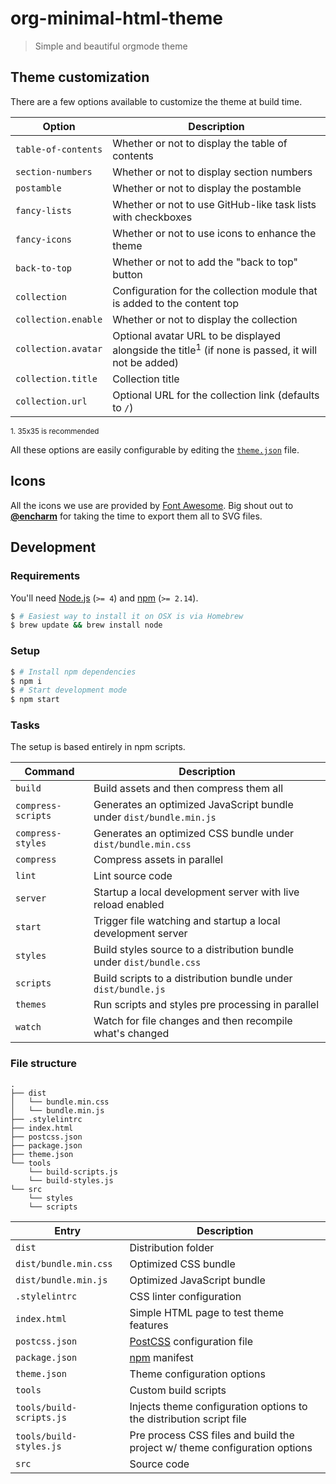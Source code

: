 [encharm-github-url]: https://github.com/encharm
[font-awesome-svgs-url]: https://github.com/encharm/Font-Awesome-SVG-PNG
[font-awesome-url]: http://fortawesome.github.io/Font-Awesome
[node-url]: https://nodejs.org
[npm-url]: https://npmjs.org
[postcss-url]: https://github.com/postcss/postcss
[theme-json-url]: /theme.json

# org-minimal-html-theme

> Simple and beautiful orgmode theme

## Theme customization

There are a few options available to customize the theme at build time.

| Option | Description |
| --- | --- |
| `table-of-contents` | Whether or not to display the table of contents |
| `section-numbers` | Whether or not to display section numbers |
| `postamble` | Whether or not to display the postamble |
| `fancy-lists` | Whether or not to use GitHub-like task lists with checkboxes |
| `fancy-icons` | Whether or not to use icons to enhance the theme |
| `back-to-top` | Whether or not to add the "back to top" button |
| `collection` | Configuration for the collection module that is added to the content top |
| `collection.enable` | Whether or not to display the collection |
| `collection.avatar` | Optional avatar URL to be displayed alongside the title<sup>1</sup> (if none is passed, it will not be added) |
| `collection.title` | Collection title |
| `collection.url` | Optional URL for the collection link (defaults to `/`) |

<small>1. 35x35 is recommended</small>

All these options are easily configurable by editing the [`theme.json`][theme-json-url] file.

## Icons

All the icons we use are provided by [Font Awesome][font-awesome-url]. Big shout out to [**@encharm**][encharm-github-url] for taking the time to export them all to SVG files.

## Development

### Requirements

You'll need [Node.js][node-url] (`>= 4`) and [npm][npm-url] (`>= 2.14`).

```sh
$ # Easiest way to install it on OSX is via Homebrew
$ brew update && brew install node
```

### Setup

```sh
$ # Install npm dependencies
$ npm i
$ # Start development mode
$ npm start
```

### Tasks

The setup is based entirely in npm scripts.

| Command | Description |
| --- | --- |
| `build` | Build assets and then compress them all |
| `compress-scripts` | Generates an optimized JavaScript bundle under `dist/bundle.min.js` |
| `compress-styles` | Generates an optimized CSS bundle under `dist/bundle.min.css` |
| `compress` | Compress assets in parallel |
| `lint` | Lint source code |
| `server` | Startup a local development server with live reload enabled |
| `start` | Trigger file watching and startup a local development server |
| `styles` | Build styles source to a distribution bundle under `dist/bundle.css` |
| `scripts` | Build scripts to a distribution bundle under `dist/bundle.js` |
| `themes` | Run scripts and styles pre processing in parallel |
| `watch` | Watch for file changes and then recompile what's changed |

### File structure

```
.
├── dist
│   └── bundle.min.css
│   └── bundle.min.js
├── .stylelintrc
├── index.html
├── postcss.json
├── package.json
├── theme.json
└── tools
    └── build-scripts.js
    └── build-styles.js
└── src
    └── styles
    └── scripts
```

| Entry | Description |
| --- | --- |
| `dist` | Distribution folder |
| `dist/bundle.min.css` | Optimized CSS bundle |
| `dist/bundle.min.js` | Optimized JavaScript bundle |
| `.stylelintrc` | CSS linter configuration |
| `index.html` | Simple HTML page to test theme features |
| `postcss.json` | [PostCSS][postcss-url] configuration file |
| `package.json` | [npm][npm-url] manifest |
| `theme.json` | Theme configuration options |
| `tools` | Custom build scripts |
| `tools/build-scripts.js` | Injects theme configuration options to the distribution script file |
| `tools/build-styles.js` | Pre process CSS files and build the project w/ theme configuration options |
| `src` | Source code |
